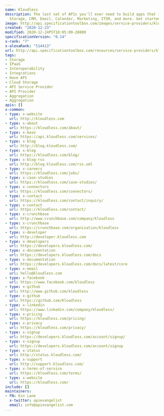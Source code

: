 ```yaml
---
name: Kloudless
description: The last set of APIs you'll ever need to build apps that integrate File
  Storage, CRM, Email, Calendar, Marketing, ITSM, and more. Get started for free!
image: http://api.specificationtoolbox.com/images/service-providers/kloudless.jpg
created: "2020-12-23"
modified: 2020-12-24PST10:05:00-28800
specificationVersion: "0.14"
x-rank: "7"
x-alexaRank: "514413"
url: http://api.specificationtoolbox.com/resources/service-providers/kloudless/
tags:
- Storage
- IPaaS
- Interoperability
- Integrations
- Have API
- Cloud Storage
- API Service Provider
- API Provider
- Aggregation
- Aggregation
apis: []
x-common:
- type: x-website
  url: http://kloudless.com
- type: x-about
  url: https://kloudless.com/about/
- type: x-base
  url: https://api.kloudless.com/services/
- type: x-blog
  url: http://blog.kloudless.com/
- type: x-blog
  url: https://kloudless.com/blog/
- type: x-blog-rss
  url: http://blog.kloudless.com/rss.xml
- type: x-careers
  url: https://kloudless.com/jobs/
- type: x-case-studies
  url: https://kloudless.com/case-studies/
- type: x-connectors
  url: https://kloudless.com/connectors/
- type: x-contact
  url: https://kloudless.com/contact/inquiry/
- type: x-contact
  url: https://kloudless.com/contact/
- type: x-crunchbase
  url: http://www.crunchbase.com/company/kloudless
- type: x-crunchbase
  url: https://crunchbase.com/organization/kloudless
- type: x-developer
  url: http://developer.kloudless.com
- type: x-developers
  url: https://developers.kloudless.com/
- type: x-documentation
  url: https://developers.kloudless.com/docs
- type: x-documentation
  url: https://developers.kloudless.com/docs/latest/core
- type: x-email
  url: hello@kloudless.com
- type: x-facebook
  url: https://www.facebook.com/kloudless
- type: x-github
  url: http://www.github.com/kloudless
- type: x-github
  url: https://github.com/Kloudless
- type: x-linkedin
  url: https://www.linkedin.com/company/kloudless/
- type: x-pricing
  url: https://kloudless.com/pricing/
- type: x-privacy
  url: https://kloudless.com/privacy/
- type: x-signup
  url: https://developers.kloudless.com/account/signup/
- type: x-signup
  url: https://developers.kloudless.com/account/signup
- type: x-status
  url: http://status.kloudless.com/
- type: x-support
  url: http://support.kloudless.com/
- type: x-terms-of-service
  url: https://kloudless.com/terms/
- type: x-website
  url: https://kloudless.com/
include: []
maintainers:
- FN: Kin Lane
  x-twitter: apievangelist
  email: info@apievangelist.com
...
```

